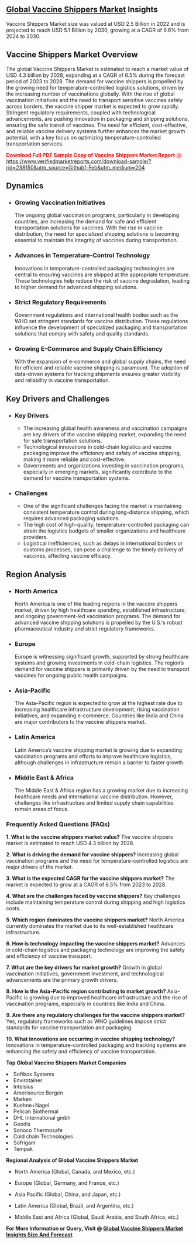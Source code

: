 <h2><a href="https://www.verifiedmarketreports.com/download-sample/?rid=238150&amp;utm_source=Githubf&amp;utm_medium=204" target="_blank">Global Vaccine Shippers Market</a> Insights</h2><p>Vaccine Shippers Market size was valued at USD 2.5 Billion in 2022 and is projected to reach USD 5.1 Billion by 2030, growing at a CAGR of 9.6% from 2024 to 2030.</p><p> <h2>Vaccine Shippers Market Overview</h2> <p>The global Vaccine Shippers Market is estimated to reach a market value of USD 4.3 billion by 2028, expanding at a CAGR of 6.5% during the forecast period of 2023 to 2028. The demand for vaccine shippers is propelled by the growing need for temperature-controlled logistics solutions, driven by the increasing number of vaccinations globally. With the rise of global vaccination initiatives and the need to transport sensitive vaccines safely across borders, the vaccine shipper market is expected to grow rapidly. Stringent regulatory requirements, coupled with technological advancements, are pushing innovation in packaging and shipping solutions, ensuring the safe transit of vaccines. The need for efficient, cost-effective, and reliable vaccine delivery systems further enhances the market growth potential, with a key focus on optimizing temperature-controlled transportation services.</p> <p><p><span class=""><span style="color: #ff0000;"><strong>Download Full PDF Sample Copy of Vaccine Shippers Market Report</strong> @ </span><a href="https://www.verifiedmarketreports.com/download-sample/?rid=238150&amp;utm_source=Githubf-Feb&amp;utm_medium=204" target="_blank">https://www.verifiedmarketreports.com/download-sample/?rid=238150&amp;utm_source=Githubf-Feb&amp;utm_medium=204</a></span></p></p> <h2>Dynamics</h2> <ul> <li><h3>Growing Vaccination Initiatives</h3> The ongoing global vaccination programs, particularly in developing countries, are increasing the demand for safe and efficient transportation solutions for vaccines. With the rise in vaccine distribution, the need for specialized shipping solutions is becoming essential to maintain the integrity of vaccines during transportation.</li> <li><h3>Advances in Temperature-Control Technology</h3> Innovations in temperature-controlled packaging technologies are central to ensuring vaccines are shipped at the appropriate temperature. These technologies help reduce the risk of vaccine degradation, leading to higher demand for advanced shipping solutions.</li> <li><h3>Strict Regulatory Requirements</h3> Government regulations and international health bodies such as the WHO set stringent standards for vaccine distribution. These regulations influence the development of specialized packaging and transportation solutions that comply with safety and quality standards.</li> <li><h3>Growing E-Commerce and Supply Chain Efficiency</h3> With the expansion of e-commerce and global supply chains, the need for efficient and reliable vaccine shipping is paramount. The adoption of data-driven systems for tracking shipments ensures greater visibility and reliability in vaccine transportation.</li> </ul> <h2>Key Drivers and Challenges</h2> <ul> <li><h3>Key Drivers</h3> <ul> <li>The increasing global health awareness and vaccination campaigns are key drivers of the vaccine shipping market, expanding the need for safe transportation solutions.</li> <li>Technological innovations in cold-chain logistics and vaccine packaging improve the efficiency and safety of vaccine shipping, making it more reliable and cost-effective.</li> <li>Governments and organizations investing in vaccination programs, especially in emerging markets, significantly contribute to the demand for vaccine transportation systems.</li> </ul> </li> <li><h3>Challenges</h3> <ul> <li>One of the significant challenges facing the market is maintaining consistent temperature control during long-distance shipping, which requires advanced packaging solutions.</li> <li>The high cost of high-quality, temperature-controlled packaging can strain the logistics budgets of smaller organizations and healthcare providers.</li> <li>Logistical inefficiencies, such as delays in international borders or customs processes, can pose a challenge to the timely delivery of vaccines, affecting vaccine efficacy.</li> </ul> </li> </ul> <h2>Region Analysis</h2> <ul> <li><h3>North America</h3> North America is one of the leading regions in the vaccine shippers market, driven by high healthcare spending, established infrastructure, and ongoing government-led vaccination programs. The demand for advanced vaccine shipping solutions is propelled by the U.S.'s robust pharmaceutical industry and strict regulatory frameworks.</li> <li><h3>Europe</h3> Europe is witnessing significant growth, supported by strong healthcare systems and growing investments in cold-chain logistics. The region’s demand for vaccine shippers is primarily driven by the need to transport vaccines for ongoing public health campaigns.</li> <li><h3>Asia-Pacific</h3> The Asia-Pacific region is expected to grow at the highest rate due to increasing healthcare infrastructure development, rising vaccination initiatives, and expanding e-commerce. Countries like India and China are major contributors to the vaccine shippers market.</li> <li><h3>Latin America</h3> Latin America’s vaccine shipping market is growing due to expanding vaccination programs and efforts to improve healthcare logistics, although challenges in infrastructure remain a barrier to faster growth.</li> <li><h3>Middle East & Africa</h3> The Middle East & Africa region has a growing market due to increasing healthcare needs and international vaccine distribution. However, challenges like infrastructure and limited supply chain capabilities remain areas of focus.</li> </ul> <h3>Frequently Asked Questions (FAQs)</h3> <p><strong>1. What is the vaccine shippers market value?</strong> The vaccine shippers market is estimated to reach USD 4.3 billion by 2028.</p> <p><strong>2. What is driving the demand for vaccine shippers?</strong> Increasing global vaccination programs and the need for temperature-controlled logistics are major drivers of the market.</p> <p><strong>3. What is the expected CAGR for the vaccine shippers market?</strong> The market is expected to grow at a CAGR of 6.5% from 2023 to 2028.</p> <p><strong>4. What are the challenges faced by vaccine shippers?</strong> Key challenges include maintaining temperature control during shipping and high logistics costs.</p> <p><strong>5. Which region dominates the vaccine shippers market?</strong> North America currently dominates the market due to its well-established healthcare infrastructure.</p> <p><strong>6. How is technology impacting the vaccine shippers market?</strong> Advances in cold-chain logistics and packaging technology are improving the safety and efficiency of vaccine transport.</p> <p><strong>7. What are the key drivers for market growth?</strong> Growth in global vaccination initiatives, government investment, and technological advancements are the primary growth drivers.</p> <p><strong>8. How is the Asia-Pacific region contributing to market growth?</strong> Asia-Pacific is growing due to improved healthcare infrastructure and the rise of vaccination programs, especially in countries like India and China.</p> <p><strong>9. Are there any regulatory challenges for the vaccine shippers market?</strong> Yes, regulatory frameworks such as WHO guidelines impose strict standards for vaccine transportation and packaging.</p> <p><strong>10. What innovations are occurring in vaccine shipping technology?</strong> Innovations in temperature-controlled packaging and tracking systems are enhancing the safety and efficiency of vaccine transportation.</p> </p><p><strong>Top Global Vaccine Shippers Market Companies</strong></p><div data-test-id=""><p><li>Softbox Systems</li><li> Envirotainer</li><li> Intelsius</li><li> Amerisource Bergen</li><li> Marken</li><li> Kuehne+Nagel</li><li> Pelican Biothermal</li><li> DHL International gmbh</li><li> Geodis</li><li> Sonoco Thermosafe</li><li> Cold chain Technologies</li><li> Sofrigam</li><li> Tempak</li></p><div><strong>Regional Analysis of&nbsp;Global Vaccine Shippers Market</strong></div><ul><li dir="ltr"><p dir="ltr">North America&nbsp;(Global, Canada, and Mexico, etc.)</p></li><li dir="ltr"><p dir="ltr">Europe (Global, Germany, and France, etc.)</p></li><li dir="ltr"><p dir="ltr">Asia Pacific&nbsp;(Global, China, and Japan, etc.)</p></li><li dir="ltr"><p dir="ltr">Latin America&nbsp;(Global, Brazil, and Argentina, etc.)</p></li><li dir="ltr">Middle East and Africa&nbsp;(Global, Saudi Arabia, and South Africa, etc.)</li></ul><p><strong>For More Information or Query, Visit @&nbsp;</strong><strong><a href="https://www.verifiedmarketreports.com/product/vaccine-shippers-market/?utm_source=Githubf&amp;utm_medium=204" target="_blank">Global Vaccine Shippers Market Insights Size And Forecast</a></strong></p></div>
